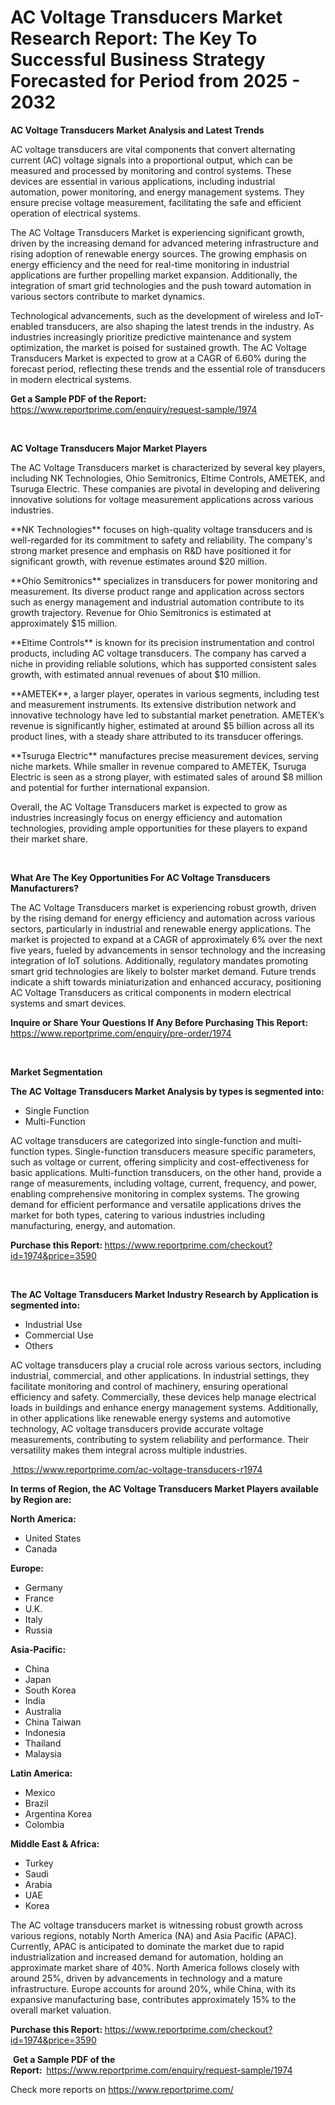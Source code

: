 <p><h1>AC Voltage Transducers Market Research Report: The Key To Successful Business Strategy Forecasted for Period from 2025 - 2032</h1></p><p><strong>AC Voltage Transducers Market Analysis and Latest Trends</strong></p>
<p><p>AC voltage transducers are vital components that convert alternating current (AC) voltage signals into a proportional output, which can be measured and processed by monitoring and control systems. These devices are essential in various applications, including industrial automation, power monitoring, and energy management systems. They ensure precise voltage measurement, facilitating the safe and efficient operation of electrical systems.</p><p>The AC Voltage Transducers Market is experiencing significant growth, driven by the increasing demand for advanced metering infrastructure and rising adoption of renewable energy sources. The growing emphasis on energy efficiency and the need for real-time monitoring in industrial applications are further propelling market expansion. Additionally, the integration of smart grid technologies and the push toward automation in various sectors contribute to market dynamics.</p><p>Technological advancements, such as the development of wireless and IoT-enabled transducers, are also shaping the latest trends in the industry. As industries increasingly prioritize predictive maintenance and system optimization, the market is poised for sustained growth. The AC Voltage Transducers Market is expected to grow at a CAGR of 6.60% during the forecast period, reflecting these trends and the essential role of transducers in modern electrical systems.</p></p>
<p><strong>Get a Sample PDF of the Report:&nbsp;</strong> <a href="https://www.reportprime.com/enquiry/request-sample/1974?utm_campaign=2314&utm_medium=2&utm_source=Github&utm_content=ia&utm_term=18032025&utm_id=ac-voltage-transducers">https://www.reportprime.com/enquiry/request-sample/1974</a></p>
<p>&nbsp;</p>
<p><strong>AC Voltage Transducers Major Market Players</strong></p>
<p><p>The AC Voltage Transducers market is characterized by several key players, including NK Technologies, Ohio Semitronics, Eltime Controls, AMETEK, and Tsuruga Electric. These companies are pivotal in developing and delivering innovative solutions for voltage measurement applications across various industries.</p><p>**NK Technologies** focuses on high-quality voltage transducers and is well-regarded for its commitment to safety and reliability. The company's strong market presence and emphasis on R&D have positioned it for significant growth, with revenue estimates around $20 million.</p><p>**Ohio Semitronics** specializes in transducers for power monitoring and measurement. Its diverse product range and application across sectors such as energy management and industrial automation contribute to its growth trajectory. Revenue for Ohio Semitronics is estimated at approximately $15 million.</p><p>**Eltime Controls** is known for its precision instrumentation and control products, including AC voltage transducers. The company has carved a niche in providing reliable solutions, which has supported consistent sales growth, with estimated annual revenues of about $10 million. </p><p>**AMETEK**, a larger player, operates in various segments, including test and measurement instruments. Its extensive distribution network and innovative technology have led to substantial market penetration. AMETEK’s revenue is significantly higher, estimated at around $5 billion across all its product lines, with a steady share attributed to its transducer offerings.</p><p>**Tsuruga Electric** manufactures precise measurement devices, serving niche markets. While smaller in revenue compared to AMETEK, Tsuruga Electric is seen as a strong player, with estimated sales of around $8 million and potential for further international expansion.</p><p>Overall, the AC Voltage Transducers market is expected to grow as industries increasingly focus on energy efficiency and automation technologies, providing ample opportunities for these players to expand their market share.</p></p>
<p>&nbsp;</p>
<p><strong>What Are The Key Opportunities For AC Voltage Transducers Manufacturers?</strong></p>
<p><p>The AC Voltage Transducers market is experiencing robust growth, driven by the rising demand for energy efficiency and automation across various sectors, particularly in industrial and renewable energy applications. The market is projected to expand at a CAGR of approximately 6% over the next five years, fueled by advancements in sensor technology and the increasing integration of IoT solutions. Additionally, regulatory mandates promoting smart grid technologies are likely to bolster market demand. Future trends indicate a shift towards miniaturization and enhanced accuracy, positioning AC Voltage Transducers as critical components in modern electrical systems and smart devices.</p></p>
<p><strong>Inquire or Share Your Questions If Any Before Purchasing This Report:</strong> <a href="https://www.reportprime.com/enquiry/pre-order/1974?utm_campaign=2314&utm_medium=2&utm_source=Github&utm_content=ia&utm_term=18032025&utm_id=ac-voltage-transducers">https://www.reportprime.com/enquiry/pre-order/1974</a></p>
<p>&nbsp;</p>
<p><strong>Market Segmentation</strong></p>
<p><strong>The AC Voltage Transducers Market Analysis by types is segmented into:</strong></p>
<p><ul><li>Single Function</li><li>Multi-Function</li></ul></p>
<p><p>AC voltage transducers are categorized into single-function and multi-function types. Single-function transducers measure specific parameters, such as voltage or current, offering simplicity and cost-effectiveness for basic applications. Multi-function transducers, on the other hand, provide a range of measurements, including voltage, current, frequency, and power, enabling comprehensive monitoring in complex systems. The growing demand for efficient performance and versatile applications drives the market for both types, catering to various industries including manufacturing, energy, and automation.</p></p>
<p><strong>Purchase this Report:&nbsp;</strong><a href="https://www.reportprime.com/checkout?id=1974&price=3590&utm_campaign=2314&utm_medium=2&utm_source=Github&utm_content=ia&utm_term=18032025&utm_id=ac-voltage-transducers">https://www.reportprime.com/checkout?id=1974&price=3590</a></p>
<p>&nbsp;</p>
<p><strong>The AC Voltage Transducers Market Industry Research by Application is segmented into:</strong></p>
<p><ul><li>Industrial Use</li><li>Commercial Use</li><li>Others</li></ul></p>
<p><p>AC voltage transducers play a crucial role across various sectors, including industrial, commercial, and other applications. In industrial settings, they facilitate monitoring and control of machinery, ensuring operational efficiency and safety. Commercially, these devices help manage electrical loads in buildings and enhance energy management systems. Additionally, in other applications like renewable energy systems and automotive technology, AC voltage transducers provide accurate voltage measurements, contributing to system reliability and performance. Their versatility makes them integral across multiple industries.</p></p>
<p><a href="https://www.reportprime.com/ac-voltage-transducers-r1974?utm_campaign=2314&utm_medium=2&utm_source=Github&utm_content=ia&utm_term=18032025&utm_id=ac-voltage-transducers">&nbsp;https://www.reportprime.com/ac-voltage-transducers-r1974</a></p>
<p><strong>In terms of Region, the AC Voltage Transducers Market Players available by Region are:</strong></p>
<p>
    <p> <strong> North America: </strong>
        <ul>
            <li>United States</li>
            <li>Canada</li>
        </ul>
        </p> 
    <p> <strong> Europe: </strong>
        <ul>
            <li>Germany</li>
            <li>France</li>
            <li>U.K.</li>
            <li>Italy</li>
            <li>Russia</li>
        </ul>
        </p> 
    <p> <strong> Asia-Pacific: </strong>
        <ul>
            <li>China</li>
            <li>Japan</li>
            <li>South Korea</li>
            <li>India</li>
            <li>Australia</li>
            <li>China Taiwan</li>
            <li>Indonesia</li>
            <li>Thailand</li>
            <li>Malaysia</li>
        </ul>
        </p> 
    <p> <strong> Latin America: </strong>
        <ul>
            <li>Mexico</li>
            <li>Brazil</li>
            <li>Argentina Korea</li>
            <li>Colombia</li>
        </ul>
        </p> 
    <p> <strong> Middle East & Africa: </strong>
        <ul>
            <li>Turkey</li>
            <li>Saudi</li>
            <li>Arabia</li>
            <li>UAE</li>
            <li>Korea</li>
        </ul>
    </p>
    </p>
<p><p>The AC voltage transducers market is witnessing robust growth across various regions, notably North America (NA) and Asia Pacific (APAC). Currently, APAC is anticipated to dominate the market due to rapid industrialization and increased demand for automation, holding an approximate market share of 40%. North America follows closely with around 25%, driven by advancements in technology and a mature infrastructure. Europe accounts for around 20%, while China, with its expansive manufacturing base, contributes approximately 15% to the overall market valuation.</p></p>
<p><strong>Purchase this Report: </strong><a href="https://www.reportprime.com/checkout?id=1974&price=3590&utm_campaign=2314&utm_medium=2&utm_source=Github&utm_content=ia&utm_term=18032025&utm_id=ac-voltage-transducers">https://www.reportprime.com/checkout?id=1974&price=3590</a></p>
<p>&nbsp;<strong>Get a Sample PDF of the Report:&nbsp;&nbsp;</strong><a href="https://www.reportprime.com/enquiry/request-sample/1974?utm_campaign=2314&utm_medium=2&utm_source=Github&utm_content=ia&utm_term=18032025&utm_id=ac-voltage-transducers">https://www.reportprime.com/enquiry/request-sample/1974</a></p>
<p><strong></strong></p>
<p>Check more reports on <a href="https://www.reportprime.com/?utm_campaign=2314&utm_medium=2&utm_source=Github&utm_content=ia&utm_term=18032025&utm_id=ac-voltage-transducers">https://www.reportprime.com/</a></p>